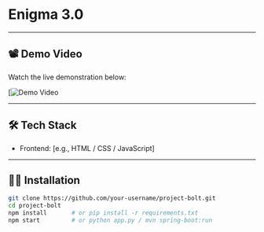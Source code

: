 # Enigma 3.0
 
---

## 📽 Demo Video

Watch the live demonstration below:

[![Demo Video](https://drive.google.com/drive/folders/1cA15UrSiY1jmcx7em7GixmPmzs-NCsGx?usp=drive_link)

---

## 🛠 Tech Stack

- Frontend: [e.g., HTML / CSS / JavaScript]

---

## 🧑‍💻 Installation

```bash
git clone https://github.com/your-username/project-bolt.git
cd project-bolt
npm install       # or pip install -r requirements.txt
npm start         # or python app.py / mvn spring-boot:run
